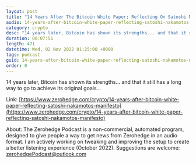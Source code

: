 ```yaml
---
layout: post
title: "14 Years After The Bitcoin White Paper; Reflecting On Satoshi Nakamoto's Manifesto"
audio: 14-years-after-bitcoin-white-paper-reflecting-satoshi-nakamotos-manifesto-0
category: crypto
desc: "14 years later, Bitcoin has shown its strengths... and that it still has a long way to go to achieve its original goals..."
duration: 00:07:51
length: 471
datetime: Wed, 02 Nov 2022 01:25:00 +0000
tags: podcast
guid: 14-years-after-bitcoin-white-paper-reflecting-satoshi-nakamotos-manifesto-0
order: 0
---
```

14 years later, Bitcoin has shown its strengths... and that it still has a long way to go to achieve its original goals...

Link: [https://www.zerohedge.com/crypto/14-years-after-bitcoin-white-paper-reflecting-satoshi-nakamotos-manifesto](https://www.zerohedge.com/crypto/14-years-after-bitcoin-white-paper-reflecting-satoshi-nakamotos-manifesto)

About: The Zerohedge Podcast is a non-commercial, automated program, designed to give people a way to get news from Zerohedge in an audio format.  I am actively working on tweaking and improving the setup to create a better listening experience (October 2022).  Suggestions are welcome: [zerohedgePodcast@outlook.com](mailto:zerohedgePodcast@outlook.com)